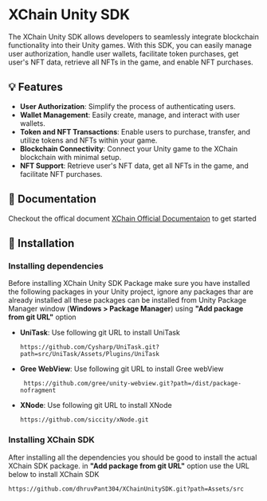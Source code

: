 # XChain Unity SDK

The XChain Unity SDK allows developers to seamlessly integrate blockchain functionality into their Unity games. With this SDK, you can easily manage user authorization, handle user wallets, facilitate token purchases, get user's NFT data, retrieve all NFTs in the game, and enable NFT purchases.

## 💡 Features

- **User Authorization**: Simplify the process of authenticating users.
- **Wallet Management**: Easily create, manage, and interact with user wallets.
- **Token and NFT Transactions**: Enable users to purchase, transfer, and utilize tokens and NFTs within your game.
- **Blockchain Connectivity**: Connect your Unity game to the XChain blockchain with minimal setup.
- **NFT Support**: Retrieve user's NFT data, get all NFTs in the game, and facilitate NFT purchases.

## 📖 Documentation

Checkout the offical document [XChain Official Documentaion](/) to get started

## 💾 Installation

### Installing dependencies

Before installing XChain Unity SDK Package make sure you have installed the following packages in your Unity project, ignore any packages thar are already installed
all these packages can be installed from Unity Package Manager window (**Windows > Package Manager**) using **"Add package from git URL"** option

- **UniTask**: Use  following git URL to install UniTask

    ```
    https://github.com/Cysharp/UniTask.git?path=src/UniTask/Assets/Plugins/UniTask 
    ```

- **Gree WebView**: Use following git URL to install Gree webView

    ```
     https://github.com/gree/unity-webview.git?path=/dist/package-nofragment 
    ```
- **XNode**: Use following git URL to install XNode 
    
    ```
    https://github.com/siccity/xNode.git 
    ```
### Installing XChain SDK
After installing all the dependencies you should be good to install the actual XChain SDK package. in **"Add package from git URL"** option use the URL below to install XChain SDK

``` 
https://github.com/dhruvPant304/XChainUnitySDK.git?path=Assets/src 
```
